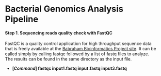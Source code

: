 Bacterial Genomics Analysis Pipeline
=========================================

#### Step 1. Sequencing reads quality check with FastQC
FastQC is a quality control application for high throughput sequence data that is freely available at
the [Babraham Bioinformatics Project site](http://www.bioinformatics.babraham.ac.uk/projects/download.html). It can be called simply by calling fastqc followed by a list of fastq files to analyze. The results can be found in the same directory as the input file.
* **[_Command_] fastqc input1.fastq input.fastq input3.fastq**



